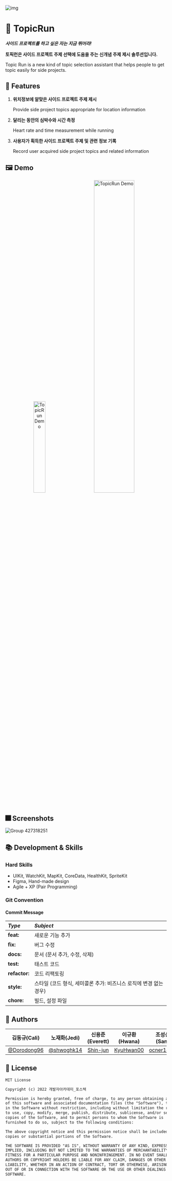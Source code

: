 ![img](https://my.iosda.org/site/glide?path=teams%2F1735%2Fbanner%2F%E1%84%89%E1%85%B3%E1%84%8F%E1%85%B3%E1%84%85%E1%85%B5%E1%86%AB%E1%84%89%E1%85%A3%E1%86%BA+2022-08-08+%E1%84%8B%E1%85%A9%E1%84%92%E1%85%AE+2.53.26.png&w=2900&h=300&fit=crop&s=90020c2414bda5111e3f564b7988456d)

# 🏃 TopicRun

***사이드 프로젝트를 하고 싶은 자는 지금 뛰어라!***

**토픽런은 사이드 프로젝트 주제 선택에 도움을 주는 신개념 주제 제시 솔루션입니다.**

Topic Run is a new kind of topic selection assistant that helps people to get topic easily for side projects.



## :pushpin: Features

1. **위치정보에 알맞은 사이드 프로젝트 주제 제시** 

   Provide side project topics appropriate for location information
2. **달리는 동안의 심박수와 시간 측정**

   Heart rate and time measurement while running
3. **사용자가 획득한 사이드 프로젝트 주제 및 관련 정보 기록**

   Record user acquired side project topics and related information



## :framed_picture: Demo

<p align="center" width="100%">
  <img width="27%" alt="TopicRun Demo" src="https://user-images.githubusercontent.com/45297745/209441091-38ce7f48-e5ef-4cd3-a551-c3a988861121.gif">&nbsp;&nbsp;&nbsp;&nbsp;&nbsp;&nbsp;&nbsp;&nbsp;&nbsp;&nbsp;<img width="50%" alt="TopicRun Demo" src="https://user-images.githubusercontent.com/45297745/209441298-8b6b6c8f-8366-4ea8-b626-6d0638480fb1.png">      
</p>

## :fireworks: Screenshots

![Group 427318251](https://user-images.githubusercontent.com/45297745/209440380-b47f4b79-501b-471b-8d4f-c81760873f47.png)


## :books: Development & Skills

### Hard Skills

* UIKit, WatchKit, MapKit, CoreData, HealthKit, SpriteKit
* Figma, Hand-made design
* Agile + XP (Pair Programming)

### Git Convention

#### Commit Message

| *Type*        | *Subject*                                                    |
| :------------ | :----------------------------------------------------------- |
| **feat:**     | 새로운 기능 추가                                             |
| **fix:**      | 버그 수정                                                    |
| **docs:**     | 문서 (문서 추가, 수정, 삭제)                                 |
| **test:**     | 태스트 코드                                                  |
| **refactor:** | 코드 리팩토링                                                |
| **style:**    | 스타일 (코드 형식, 세미콜론 추가: 비즈니스 로직에 변경 없는 경우) |
| **chore:**    | 빌드, 설정 파일                                              |



## 🙋 Authors

| 김동규(Cali) | 노재화(Jedi) | 신용준(Everett) | 이규환(Hwana) | 조성산(San) |
| :----------: | :----------: | :-------------: | :-----------: | :---------: |
| [@Dorodong96](https://github.com/Dorodong96)  |  [@shwoghk14](https://github.com/shwoghk14) | [Shin-jun](https://github.com/Shin-jun) | [KyuHwan00](https://github.com/KyuHwan00) | [ocner1435](https://github.com/ocner1435) |



## :lock_with_ink_pen: License

```html
MIT License

Copyright (c) 2022 개발자아카데미_포스텍

Permission is hereby granted, free of charge, to any person obtaining a copy
of this software and associated documentation files (the "Software"), to deal
in the Software without restriction, including without limitation the rights
to use, copy, modify, merge, publish, distribute, sublicense, and/or sell
copies of the Software, and to permit persons to whom the Software is
furnished to do so, subject to the following conditions:

The above copyright notice and this permission notice shall be included in all
copies or substantial portions of the Software.

THE SOFTWARE IS PROVIDED "AS IS", WITHOUT WARRANTY OF ANY KIND, EXPRESS OR
IMPLIED, INCLUDING BUT NOT LIMITED TO THE WARRANTIES OF MERCHANTABILITY,
FITNESS FOR A PARTICULAR PURPOSE AND NONINFRINGEMENT. IN NO EVENT SHALL THE
AUTHORS OR COPYRIGHT HOLDERS BE LIABLE FOR ANY CLAIM, DAMAGES OR OTHER
LIABILITY, WHETHER IN AN ACTION OF CONTRACT, TORT OR OTHERWISE, ARISING FROM,
OUT OF OR IN CONNECTION WITH THE SOFTWARE OR THE USE OR OTHER DEALINGS IN THE
SOFTWARE.
```
